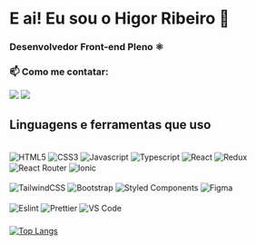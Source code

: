 # E ai! Eu sou o Higor Ribeiro 👋
### Desenvolvedor Front-end Pleno ⚛️

###
### 📫 Como me contatar:
<div>
 
  <a href = "mailto:higorribeirosantos@gmail.com"><img src="https://img.shields.io/badge/Gmail-D14836?style=for-the-badge&logo=gmail&logoColor=white" target="_blank"></a>
  <a href="https://www.linkedin.com/in/higor-ribeiro-74793b180/" target="_blank"><img src="https://img.shields.io/badge/-LinkedIn-%230077B5?style=for-the-badge&logo=linkedin&logoColor=white" target="_blank"></a> 
</div>

## Linguagens e ferramentas que uso

<div style="display: inline_block"><br> 
  <img align="center" alt="HTML5" height="" width="" src="https://img.shields.io/badge/HTML5-E34F26?style=for-the-badge&logo=html5&logoColor=white">
  <img align="center" alt="CSS3" height="" width="" src="https://img.shields.io/badge/CSS3-1572B6?style=for-the-badge&logo=css3&logoColor=white">
  <img align="center" alt="Javascript" height="" width="" src="https://img.shields.io/badge/JavaScript-323330?style=for-the-badge&logo=javascript&logoColor=F7DF1E">
  <img align="center" alt="Typescript" height="" width="" src="https://img.shields.io/badge/TypeScript-007ACC?style=for-the-badge&logo=typescript&logoColor=white">
  <img align="center" alt="React" height="" width="" src="https://img.shields.io/badge/React-20232A?style=for-the-badge&logo=react&logoColor=61DAFB">
  <img align="center" alt="Redux" height="" width="" src="https://img.shields.io/badge/Redux-593D88?style=for-the-badge&logo=redux&logoColor=white">
  <img align="center" alt="React Router" height="" width="" src="https://img.shields.io/badge/React_Router-CA4245?style=for-the-badge&logo=react-router&logoColor=white">
<!--   <img align="center" alt="Jest" height="" width="" src="https://img.shields.io/badge/Jest-323330?style=for-the-badge&logo=Jest&logoColor=white"> -->
  <img align="center" alt="Ionic" height="" width="" src="https://img.shields.io/badge/Ionic-3880FF?style=for-the-badge&logo=ionic&logoColor=white">
</div>
<div style="display: inline_block"><br> 
  <img align="center" alt="TailwindCSS" height="" width="" src="https://img.shields.io/badge/Tailwind_CSS-38B2AC?style=for-the-badge&logo=tailwind-css&logoColor=white">
  <img align="center" alt="Bootstrap" height="" width="" src="https://img.shields.io/badge/Bootstrap-563D7C?style=for-the-badge&logo=bootstrap&logoColor=white">
  <img align="center" alt="Styled Components" height="" width="" src="https://img.shields.io/badge/styled--components-DB7093?style=for-the-badge&logo=styled-components&logoColor=white">
  <img align="center" alt="Figma" height="" width="" src="https://img.shields.io/badge/Figma-F24E1E?style=for-the-badge&logo=figma&logoColor=white">
<!--   <img align="center" alt="Adobe Illustrator" height="" width="" src="https://img.shields.io/badge/Adobe%20Illustrator-FF9A00?style=for-the-badge&logo=adobe%20illustrator&logoColor=white"> -->
<!--   <img align="center" alt="Adobe Photoshop" height="" width="" src="https://img.shields.io/badge/Adobe%20Photoshop-31A8FF?style=for-the-badge&logo=Adobe%20Photoshop&logoColor=black"> -->
</div>
<div style="display: inline_block"><br> 
  <img align="center" alt="Eslint" height="" width="" src="https://img.shields.io/badge/eslint-3A33D1?style=for-the-badge&logo=eslint&logoColor=white">
  <img align="center" alt="Prettier" height="" width="" src="https://img.shields.io/badge/prettier-1A2C34?style=for-the-badge&logo=prettier&logoColor=F7BA3E">
<!--   <img align="center" alt="Unity" height="" width="" src="https://img.shields.io/badge/Unity-100000?style=for-the-badge&logo=unity&logoColor=white"> -->
  <img align="center" alt="VS Code" height="" width="" src="https://img.shields.io/badge/Visual_Studio_Code-0078D4?style=for-the-badge&logo=visual%20studio%20code&logoColor=white">
</div>

###


[![Top Langs](https://github-readme-stats.vercel.app/api/top-langs/?username=pigor66&theme=github_dark&show_icons=true)](https://github.com/anuraghazra/github-readme-stats)
